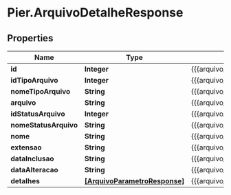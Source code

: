 # Pier.ArquivoDetalheResponse

## Properties
Name | Type | Description | Notes
------------ | ------------- | ------------- | -------------
**id** | **Integer** | {{{arquivo_detalhe_response_id_value}}} | [optional] 
**idTipoArquivo** | **Integer** | {{{arquivo_detalhe_response_id_tipo_arquivo_value}}} | [optional] 
**nomeTipoArquivo** | **String** | {{{arquivo_detalhe_response_nome_tipo_arquivo_value}}} | [optional] 
**arquivo** | **String** | {{{arquivo_detalhe_response_arquivo_value}}} | [optional] 
**idStatusArquivo** | **Integer** | {{{arquivo_detalhe_response_id_status_arquivo_value}}} | [optional] 
**nomeStatusArquivo** | **String** | {{{arquivo_detalhe_response_nome_status_arquivo_value}}} | [optional] 
**nome** | **String** | {{{arquivo_detalhe_response_nome_value}}} | [optional] 
**extensao** | **String** | {{{arquivo_detalhe_response_extensao_value}}} | [optional] 
**dataInclusao** | **String** | {{{arquivo_detalhe_response_data_inclusao_value}}} | [optional] 
**dataAlteracao** | **String** | {{{arquivo_detalhe_response_data_alteracao_value}}} | [optional] 
**detalhes** | [**[ArquivoParametroResponse]**](ArquivoParametroResponse.md) | {{{arquivo_detalhe_response_detalhes_value}}} | [optional] 


